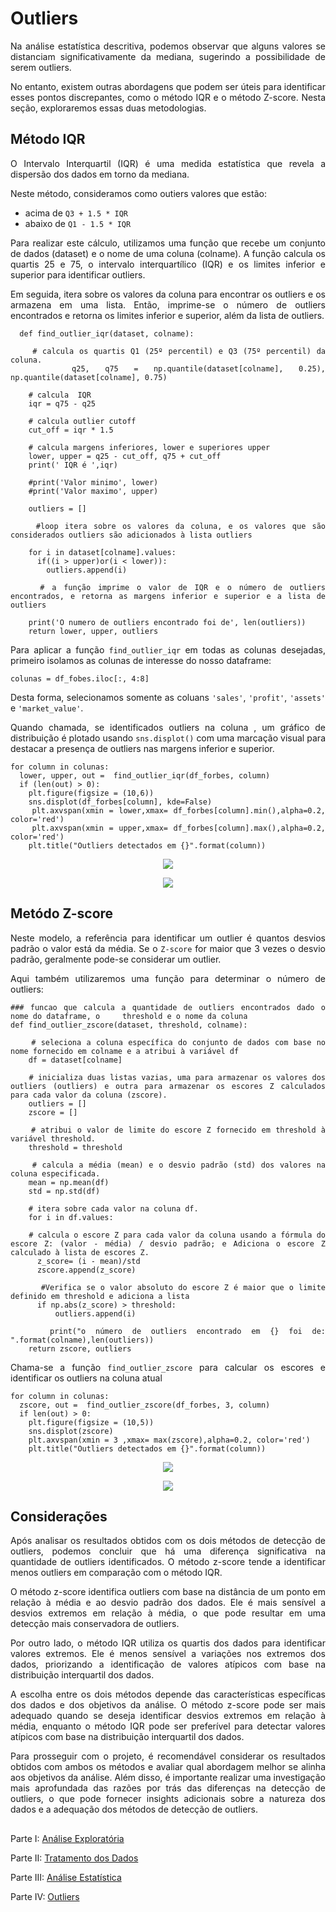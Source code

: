 # Outliers

<div align="justify">

Na análise estatística descritiva, podemos observar que alguns valores se distanciam significativamente da mediana, sugerindo a possibilidade de serem outliers. 

No entanto, existem outras abordagens que podem ser úteis para identificar esses pontos discrepantes, como o método IQR e o método Z-score. Nesta seção, exploraremos essas duas metodologias.

## Método IQR

O Intervalo Interquartil (IQR) é uma medida estatística que revela a dispersão dos dados em torno da mediana.

Neste método, consideramos como outiers valores que estão:
- acima de `Q3 + 1.5 * IQR`
- abaixo de `Q1 - 1.5 * IQR`


Para realizar este cálculo, utilizamos uma função que recebe um conjunto de dados (dataset) e o nome de uma coluna (colname). A função calcula os quartis 25 e 75, o intervalo interquartílico (IQR) e os limites inferior e superior para identificar outliers.

Em seguida, itera sobre os valores da coluna para encontrar os outliers e os armazena em uma lista. Então, imprime-se o número de outliers encontrados e retorna os limites inferior e superior, além da lista de outliers.

```
  def find_outlier_iqr(dataset, colname):

    # calcula os quartis Q1 (25º percentil) e Q3 (75º percentil) da coluna.
    q25, q75 = np.quantile(dataset[colname], 0.25), np.quantile(dataset[colname], 0.75)

    # calcula  IQR
    iqr = q75 - q25

    # calcula outlier cutoff
    cut_off = iqr * 1.5

    # calcula margens inferiores, lower e superiores upper
    lower, upper = q25 - cut_off, q75 + cut_off
    print(' IQR é ',iqr)

    #print('Valor minimo', lower)
    #print('Valor maximo', upper)

    outliers = []

    #loop itera sobre os valores da coluna, e os valores que são considerados outliers são adicionados à lista outliers

    for i in dataset[colname].values:
      if((i > upper)or(i < lower)):
        outliers.append(i)

    # a função imprime o valor de IQR e o número de outliers encontrados, e retorna as margens inferior e superior e a lista de outliers

    print('O numero de outliers encontrado foi de', len(outliers))
    return lower, upper, outliers
```

Para aplicar a função `find_outlier_iqr` em todas as colunas desejadas, primeiro isolamos as colunas de interesse do nosso dataframe: 

```
colunas = df_fobes.iloc[:, 4:8]
```

Desta forma, selecionamos somente as coluans `'sales'`, `'profit'`, `'assets'` e `'market_value'`.

Quando chamada, se identificados outliers na coluna , um gráfico de distribuição é plotado usando `sns.displot()` com uma marcação visual para destacar a presença de outliers nas margens inferior e superior.

```
for column in colunas:
  lower, upper, out =  find_outlier_iqr(df_forbes, column)
  if (len(out) > 0):
    plt.figure(figsize = (10,6))
    sns.displot(df_forbes[column], kde=False)
    plt.axvspan(xmin = lower,xmax= df_forbes[column].min(),alpha=0.2, color='red')
    plt.axvspan(xmin = upper,xmax= df_forbes[column].max(),alpha=0.2, color='red')
    plt.title("Outliers detectados em {}".format(column))
```

</div>

<div align="center">
  
![](imagens/outlier/outlier_iqr.png)

![](imagens/outlier/plot_iqr.png)

</div>

<div align="justify">

## Metódo Z-score

Neste modelo, a referência para identificar um outlier é quantos desvios padrão o valor está da média. Se o `Z-score` for maior que 3 vezes o desvio padrão, geralmente pode-se considerar um outlier.

Aqui também utilizaremos uma função para determinar o número de outliers:

```
### funcao que calcula a quantidade de outliers encontrados dado o nome do dataframe, o     threshold e o nome da coluna
def find_outlier_zscore(dataset, threshold, colname):

    # seleciona a coluna específica do conjunto de dados com base no nome fornecido em colname e a atribui à variável df
    df = dataset[colname]

    # inicializa duas listas vazias, uma para armazenar os valores dos outliers (outliers) e outra para armazenar os escores Z calculados para cada valor da coluna (zscore).
    outliers = []
    zscore = []

    # atribui o valor de limite do escore Z fornecido em threshold à variável threshold.
    threshold = threshold

    # calcula a média (mean) e o desvio padrão (std) dos valores na coluna especificada.
    mean = np.mean(df)
    std = np.std(df)

    # itera sobre cada valor na coluna df.
    for i in df.values:

    # calcula o escore Z para cada valor da coluna usando a fórmula do escore Z: (valor - média) / desvio padrão; e Adiciona o escore Z calculado à lista de escores Z.
      z_score= (i - mean)/std
      zscore.append(z_score)

      #Verifica se o valor absoluto do escore Z é maior que o limite definido em threshold e adiciona a lista
      if np.abs(z_score) > threshold:
          outliers.append(i)

    print("o número de outliers encontrado em {} foi de: ".format(colname),len(outliers))
    return zscore, outliers
```

Chama-se a função `find_outlier_zscore` para calcular os escores e identificar os outliers na coluna atual

```
for column in colunas:
  zscore, out =  find_outlier_zscore(df_forbes, 3, column)
  if len(out) > 0:
    plt.figure(figsize = (10,5))
    sns.displot(zscore)
    plt.axvspan(xmin = 3 ,xmax= max(zscore),alpha=0.2, color='red')
    plt.title("Outliers detectados em {}".format(column))
```
</div>

<div align="center">
  
![](imagens/outlier/outlier_zscore.png)

![](imagens/outlier/plot_zscore.png)

</div>

## Considerações

<div align="justify">

Após analisar os resultados obtidos com os dois métodos de detecção de outliers, podemos concluir que há uma diferença significativa na quantidade de outliers identificados. O método z-score tende a identificar menos outliers em comparação com o método IQR.

O método z-score identifica outliers com base na distância de um ponto em relação à média e ao desvio padrão dos dados. Ele é mais sensível a desvios extremos em relação à média, o que pode resultar em uma detecção mais conservadora de outliers.

Por outro lado, o método IQR utiliza os quartis dos dados para identificar valores extremos. Ele é menos sensível a variações nos extremos dos dados, priorizando a identificação de valores atípicos com base na distribuição interquartil dos dados.

A escolha entre os dois métodos depende das características específicas dos dados e dos objetivos da análise. O método z-score pode ser mais adequado quando se deseja identificar desvios extremos em relação à média, enquanto o método IQR pode ser preferível para detectar valores atípicos com base na distribuição interquartil dos dados.

Para prosseguir com o projeto, é recomendável considerar os resultados obtidos com ambos os métodos e avaliar qual abordagem melhor se alinha aos objetivos da análise. Além disso, é importante realizar uma investigação mais aprofundada das razões por trás das diferenças na detecção de outliers, o que pode fornecer insights adicionais sobre a natureza dos dados e a adequação dos métodos de detecção de outliers.

</div>

##

Parte I: [Análise Exploratória](analise_exploratoria.md)

Parte II: [Tratamento dos Dados](tratamento.md)

Parte III: [Análise Estatística](estatistica.md)

Parte IV: [Outliers](outliers.md)
